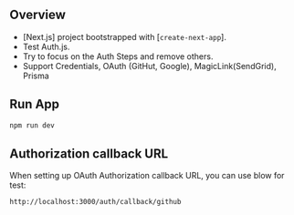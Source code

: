 
## Overview

- [Next.js] project bootstrapped with [`create-next-app`].
- Test Auth.js.
- Try to focus on the Auth Steps and remove others.
- Support Credentials, OAuth (GitHut, Google), MagicLink(SendGrid), Prisma

## Run App
```bash
npm run dev
```

## Authorization callback URL
When setting up OAuth Authorization callback URL, you can use blow for test:
```
http://localhost:3000/auth/callback/github
```

